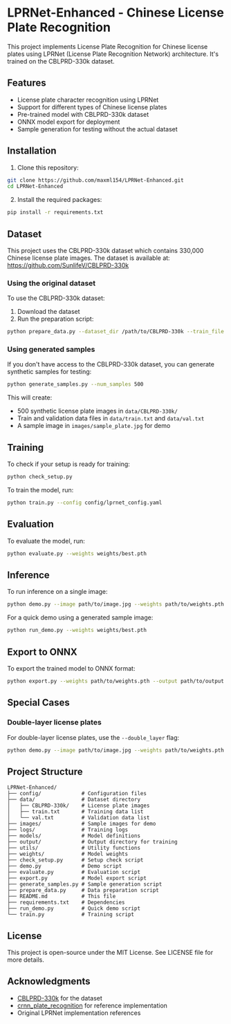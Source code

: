# LPRNet-Enhanced - Chinese License Plate Recognition

This project implements License Plate Recognition for Chinese license plates using LPRNet (License Plate Recognition Network) architecture. It's trained on the CBLPRD-330k dataset.

## Features

- License plate character recognition using LPRNet
- Support for different types of Chinese license plates
- Pre-trained model with CBLPRD-330k dataset
- ONNX model export for deployment
- Sample generation for testing without the actual dataset

## Installation

1. Clone this repository:
```bash
git clone https://github.com/maxml154/LPRNet-Enhanced.git
cd LPRNet-Enhanced
```

2. Install the required packages:
```bash
pip install -r requirements.txt
```

## Dataset

This project uses the CBLPRD-330k dataset which contains 330,000 Chinese license plate images. The dataset is available at: https://github.com/SunlifeV/CBLPRD-330k

### Using the original dataset

To use the CBLPRD-330k dataset:
1. Download the dataset
2. Run the preparation script:
```bash
python prepare_data.py --dataset_dir /path/to/CBLPRD-330k --train_file /path/to/train.txt --val_file /path/to/val.txt
```

### Using generated samples

If you don't have access to the CBLPRD-330k dataset, you can generate synthetic samples for testing:
```bash
python generate_samples.py --num_samples 500
```

This will create:
- 500 synthetic license plate images in `data/CBLPRD-330k/`
- Train and validation data files in `data/train.txt` and `data/val.txt`
- A sample image in `images/sample_plate.jpg` for demo

## Training

To check if your setup is ready for training:
```bash
python check_setup.py
```

To train the model, run:
```bash
python train.py --config config/lprnet_config.yaml
```

## Evaluation

To evaluate the model, run:
```bash
python evaluate.py --weights weights/best.pth
```

## Inference

To run inference on a single image:
```bash
python demo.py --image path/to/image.jpg --weights path/to/weights.pth
```

For a quick demo using a generated sample image:
```bash
python run_demo.py --weights weights/best.pth
```

## Export to ONNX

To export the trained model to ONNX format:
```bash
python export.py --weights path/to/weights.pth --output path/to/output.onnx
```

## Special Cases

### Double-layer license plates

For double-layer license plates, use the `--double_layer` flag:
```bash
python demo.py --image path/to/image.jpg --weights path/to/weights.pth --double_layer
```

## Project Structure

```
LPRNet-Enhanced/
├── config/             # Configuration files
├── data/               # Dataset directory
│   ├── CBLPRD-330k/    # License plate images
│   ├── train.txt       # Training data list
│   └── val.txt         # Validation data list
├── images/             # Sample images for demo
├── logs/               # Training logs
├── models/             # Model definitions
├── output/             # Output directory for training
├── utils/              # Utility functions
├── weights/            # Model weights
├── check_setup.py      # Setup check script
├── demo.py             # Demo script
├── evaluate.py         # Evaluation script
├── export.py           # Model export script
├── generate_samples.py # Sample generation script
├── prepare_data.py     # Data preparation script
├── README.md           # This file
├── requirements.txt    # Dependencies
├── run_demo.py         # Quick demo script
└── train.py            # Training script
```

## License

This project is open-source under the MIT License. See LICENSE file for more details.

## Acknowledgments

- [CBLPRD-330k](https://github.com/SunlifeV/CBLPRD-330k) for the dataset
- [crnn_plate_recognition](https://github.com/we0091234/crnn_plate_recognition) for reference implementation
- Original LPRNet implementation references
